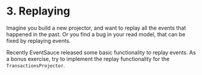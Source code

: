 # 3. Replaying

Imagine you build a new projector, and want to replay all the events that happened in the past. Or you find a bug in your read model, that can be fixed by replaying events.  

Recently EventSauce released some basic functionality to replay events. As a bonus exercise, try to implement the replay functionality for the `TransactionsProjector`.


